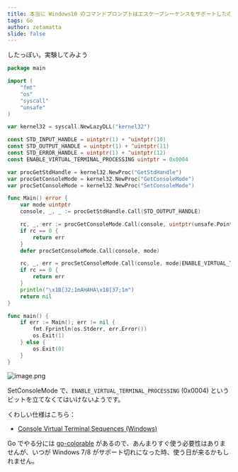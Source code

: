 ```yaml
---
title: 本当に Windows10 のコマンドプロンプトはエスケープシーケンスをサポートしたのか？
tags: Go
author: zetamatta
slide: false
---
```

したっぽい。実験してみよう

```windows10.go
package main

import (
	"fmt"
	"os"
	"syscall"
	"unsafe"
)

var kernel32 = syscall.NewLazyDLL("kernel32")

const STD_INPUT_HANDLE = uintptr(1) + ^uintptr(10)
const STD_OUTPUT_HANDLE = uintptr(1) + ^uintptr(11)
const STD_ERROR_HANDLE = uintptr(1) + ^uintptr(12)
const ENABLE_VIRTUAL_TERMINAL_PROCESSING uintptr = 0x0004

var procGetStdHandle = kernel32.NewProc("GetStdHandle")
var procGetConsoleMode = kernel32.NewProc("GetConsoleMode")
var procSetConsoleMode = kernel32.NewProc("SetConsoleMode")

func Main() error {
	var mode uintptr
	console, _, _ := procGetStdHandle.Call(STD_OUTPUT_HANDLE)

	rc, _, err := procGetConsoleMode.Call(console, uintptr(unsafe.Pointer(&mode)))
	if rc == 0 {
		return err
	}
	defer procSetConsoleMode.Call(console, mode)

	rc, _, err = procSetConsoleMode.Call(console, mode|ENABLE_VIRTUAL_TERMINAL_PROCESSING)
	if rc == 0 {
		return err
	}
	println("\x1B[32;1mAHAHA\x1B[37;1m")
	return nil
}

func main() {
	if err := Main(); err != nil {
		fmt.Fprintln(os.Stderr, err.Error())
		os.Exit(1)
	} else {
		os.Exit(0)
	}
}
```

![image.png](https://qiita-image-store.s3.amazonaws.com/0/29454/d43e61d5-88b5-a9c1-7dcd-a33c9961159c.png)

SetConsoleMode で、`ENABLE_VIRTUAL_TERMINAL_PROCESSING` (0x0004) というビットを立てなくてはいけないようです。

くわしい仕様はこちら：

* [Console Virtual Terminal Sequences (Windows)](https://msdn.microsoft.com/en-us/library/windows/desktop/mt638032(v=vs.85).aspx)

Go でやる分には [go-colorable](https://github.com/mattn/go-colorable) があるので、あんまりすぐ使う必要性はありませんが、いつが Windows 7/8 がサポート切れになった時、使う日が来るかもしれません。

